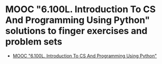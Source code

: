 # MOOC "6.100L. Introduction To CS And Programming Using Python" solutions to finger exercises and problem sets

- [MOOC "6.100L. Introduction To CS And Programming Using Python"](https://ocw.mit.edu/courses/6-100l-introduction-to-cs-and-programming-using-python-fall-2022/pages/syllabus/)
